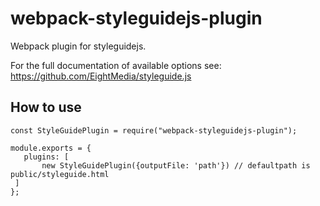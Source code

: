 # webpack-styleguidejs-plugin

Webpack plugin for styleguidejs.

For the full documentation of available options see:
 https://github.com/EightMedia/styleguide.js
 
 ## How to use
 
 ```
 const StyleGuidePlugin = require("webpack-styleguidejs-plugin");

module.exports = {
	plugins: [
		new StyleGuidePlugin({outputFile: 'path'}) // defaultpath is public/styleguide.html
  ]
};
 ```
